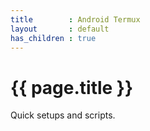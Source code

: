 ```yaml
---
title        : Android Termux
layout       : default
has_children : true
---
```


# {{ page.title }}

Quick setups and scripts.

